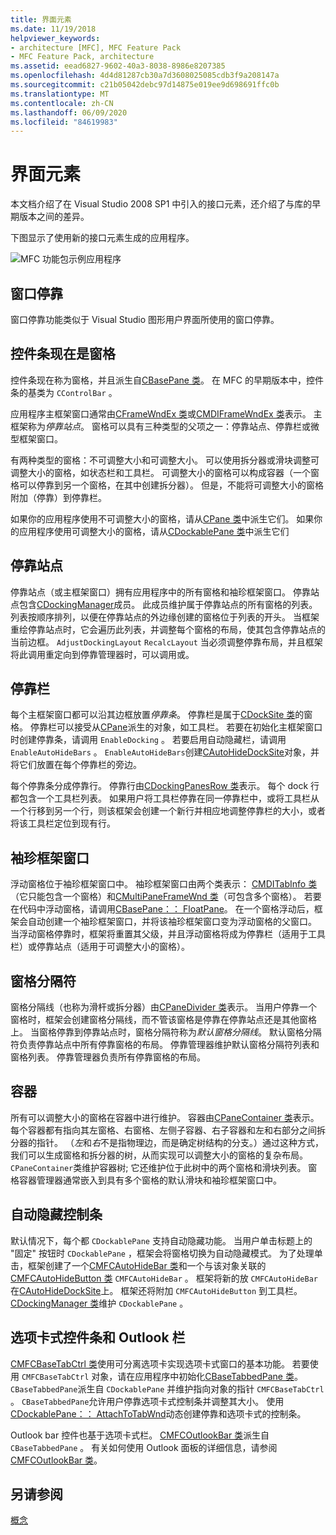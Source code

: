 ```yaml
---
title: 界面元素
ms.date: 11/19/2018
helpviewer_keywords:
- architecture [MFC], MFC Feature Pack
- MFC Feature Pack, architecture
ms.assetid: eead6827-9602-40a3-8038-8986e8207385
ms.openlocfilehash: 4d4d81287cb30a7d3608025085cdb3f9a208147a
ms.sourcegitcommit: c21b05042debc97d14875e019ee9d698691ffc0b
ms.translationtype: MT
ms.contentlocale: zh-CN
ms.lasthandoff: 06/09/2020
ms.locfileid: "84619983"
---
```

# <a name="interface-elements"></a>界面元素

本文档介绍了在 Visual Studio 2008 SP1 中引入的接口元素，还介绍了与库的早期版本之间的差异。

下图显示了使用新的接口元素生成的应用程序。

![MFC 功能包示例应用程序](../mfc/media/mfc_featurepack.png "MFC 功能包示例应用程序")

## <a name="window-docking"></a>窗口停靠

窗口停靠功能类似于 Visual Studio 图形用户界面所使用的窗口停靠。

## <a name="control-bars-are-now-panes"></a>控件条现在是窗格

控件条现在称为窗格，并且派生自[CBasePane 类](reference/cbasepane-class.md)。 在 MFC 的早期版本中，控件条的基类为 `CControlBar` 。

应用程序主框架窗口通常由[CFrameWndEx 类](reference/cframewndex-class.md)或[CMDIFrameWndEx 类](reference/cmdiframewndex-class.md)表示。 主框架称为*停靠站点*。 窗格可以具有三种类型的父项之一：停靠站点、停靠栏或微型框架窗口。

有两种类型的窗格：不可调整大小和可调整大小。 可以使用拆分器或滑块调整可调整大小的窗格，如状态栏和工具栏。 可调整大小的窗格可以构成容器（一个窗格可以停靠到另一个窗格，在其中创建拆分器）。 但是，不能将可调整大小的窗格附加（停靠）到停靠栏。

如果你的应用程序使用不可调整大小的窗格，请从[CPane 类](reference/cpane-class.md)中派生它们。  如果你的应用程序使用可调整大小的窗格，请从[CDockablePane 类](reference/cdockablepane-class.md)中派生它们

## <a name="dock-site"></a>停靠站点

停靠站点（或主框架窗口）拥有应用程序中的所有窗格和袖珍框架窗口。 停靠站点包含[CDockingManager](reference/cdockingmanager-class.md)成员。 此成员维护属于停靠站点的所有窗格的列表。 列表按顺序排列，以便在停靠站点的外边缘创建的窗格位于列表的开头。 当框架重绘停靠站点时，它会遍历此列表，并调整每个窗格的布局，使其包含停靠站点的当前边框。 `AdjustDockingLayout` `RecalcLayout` 当必须调整停靠布局，并且框架将此调用重定向到停靠管理器时，可以调用或。

## <a name="dock-bars"></a>停靠栏

每个主框架窗口都可以沿其边框放置*停靠条*。 停靠栏是属于[CDockSite 类](reference/cdocksite-class.md)的窗格。 停靠栏可以接受从[CPane](reference/cpane-class.md)派生的对象，如工具栏。 若要在初始化主框架窗口时创建停靠条，请调用 `EnableDocking` 。 若要启用自动隐藏栏，请调用 `EnableAutoHideBars` 。 `EnableAutoHideBars`创建[CAutoHideDockSite](reference/cautohidedocksite-class.md)对象，并将它们放置在每个停靠栏的旁边。

每个停靠条分成停靠行。 停靠行由[CDockingPanesRow 类](reference/cdockingpanesrow-class.md)表示。 每个 dock 行都包含一个工具栏列表。 如果用户将工具栏停靠在同一停靠栏中，或将工具栏从一个行移到另一个行，则该框架会创建一个新行并相应地调整停靠栏的大小，或者将该工具栏定位到现有行。

## <a name="mini-frame-windows"></a>袖珍框架窗口

浮动窗格位于袖珍框架窗口中。 袖珍框架窗口由两个类表示： [CMDITabInfo 类](reference/cmditabinfo-class.md)（它只能包含一个窗格）和[CMultiPaneFrameWnd 类](reference/cmultipaneframewnd-class.md)（可包含多个窗格）。 若要在代码中浮动窗格，请调用[CBasePane：： FloatPane](reference/cbasepane-class.md#floatpane)。 在一个窗格浮动后，框架会自动创建一个袖珍框架窗口，并将该袖珍框架窗口变为浮动窗格的父窗口。 当浮动窗格停靠时，框架将重置其父级，并且浮动窗格将成为停靠栏（适用于工具栏）或停靠站点（适用于可调整大小的窗格）。

## <a name="pane-dividers"></a>窗格分隔符

窗格分隔线（也称为滑杆或拆分器）由[CPaneDivider 类](reference/cpanedivider-class.md)表示。 当用户停靠一个窗格时，框架会创建窗格分隔线，而不管该窗格是停靠在停靠站点还是其他窗格上。 当窗格停靠到停靠站点时，窗格分隔符称为*默认窗格分隔线*。 默认窗格分隔符负责停靠站点中所有停靠窗格的布局。 停靠管理器维护默认窗格分隔符列表和窗格列表。 停靠管理器负责所有停靠窗格的布局。

## <a name="containers"></a>容器

所有可以调整大小的窗格在容器中进行维护。 容器由[CPaneContainer 类](reference/cpanecontainer-class.md)表示。 每个容器都有指向其左窗格、右窗格、左侧子容器、右子容器和左和右部分之间拆分器的指针。 （*左*和*右*不是指物理边，而是确定树结构的分支。）通过这种方式，我们可以生成窗格和拆分器的树，从而实现可以调整大小的窗格的复杂布局。 `CPaneContainer`类维护容器树; 它还维护位于此树中的两个窗格和滑块列表。 窗格容器管理器通常嵌入到具有多个窗格的默认滑块和袖珍框架窗口中。

## <a name="auto-hide-control-bars"></a>自动隐藏控制条

默认情况下，每个都 `CDockablePane` 支持自动隐藏功能。 当用户单击标题上的 "固定" 按钮时 `CDockablePane` ，框架会将窗格切换为自动隐藏模式。 为了处理单击，框架创建了一个[CMFCAutoHideBar 类](reference/cmfcautohidebar-class.md)和一个与该对象关联的[CMFCAutoHideButton 类](reference/cmfcautohidebutton-class.md) `CMFCAutoHideBar` 。 框架将新的放 `CMFCAutoHideBar` 在[CAutoHideDockSite](reference/cautohidedocksite-class.md)上。 框架还将附加 `CMFCAutoHideButton` 到工具栏。 [CDockingManager 类](reference/cdockingmanager-class.md)维护 `CDockablePane` 。

## <a name="tabbed-control-bars-and-outlook-bars"></a>选项卡式控件条和 Outlook 栏

[CMFCBaseTabCtrl 类](reference/cmfcbasetabctrl-class.md)使用可分离选项卡实现选项卡式窗口的基本功能。 若要使用 `CMFCBaseTabCtrl` 对象，请在应用程序中初始化[CBaseTabbedPane 类](reference/cbasetabbedpane-class.md)。 `CBaseTabbedPane`派生自 `CDockablePane` 并维护指向对象的指针 `CMFCBaseTabCtrl` 。 `CBaseTabbedPane`允许用户停靠选项卡式控制条并调整其大小。 使用[CDockablePane：： AttachToTabWnd](reference/cdockablepane-class.md#attachtotabwnd)动态创建停靠和选项卡式的控制条。

Outlook bar 控件也基于选项卡式栏。 [CMFCOutlookBar 类](reference/cmfcoutlookbar-class.md)派生自 `CBaseTabbedPane` 。 有关如何使用 Outlook 面板的详细信息，请参阅[CMFCOutlookBar 类](reference/cmfcoutlookbar-class.md)。

## <a name="see-also"></a>另请参阅

[概念](mfc-concepts.md)
